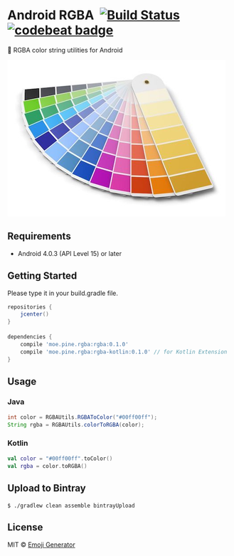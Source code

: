 # Android RGBA &nbsp;[![Build Status](https://travis-ci.org/emoji-gen/android-rgba.svg?branch=master)](https://travis-ci.org/emoji-gen/android-rgba) [![codebeat badge](https://codebeat.co/badges/57f059eb-040e-46a9-848a-2cb8cd5e7533)](https://codebeat.co/projects/github-com-emoji-gen-android-rgba-master)

:art: RGBA color string utilities for Android

<img src="palette.jpg" width="490">

## Requirements

- Android 4.0.3 (API Level 15) or later

## Getting Started
Please type it in your build.gradle file.

```groovy
repositories {
    jcenter()
}

dependencies {
    compile 'moe.pine.rgba:rgba:0.1.0'
    compile 'moe.pine.rgba:rgba-kotlin:0.1.0' // for Kotlin Extension
}
```

## Usage
### Java

```java
int color = RGBAUtils.RGBAToColor("#00ff00ff");
String rgba = RGBAUtils.colorToRGBA(color);
```

### Kotlin
```kotlin
val color = "#00ff00ff".toColor()
val rgba = color.toRGBA()
```

## Upload to Bintray

```
$ ./gradlew clean assemble bintrayUpload
```

## License

MIT &copy; [Emoji Generator](https://emoji.pine.moe/)
